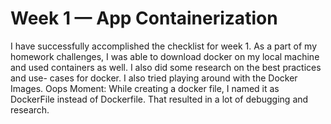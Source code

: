 # Week 1 — App Containerization

I have successfully accomplished the checklist for week 1. As a part of my homework challenges, I was able to download docker on my local machine and used containers as well. I also did some research on the best practices and use- cases for docker. I also tried playing around with the Docker Images.
Oops Moment: While creating a docker file, I named it as DockerFile instead of Dockerfile. That resulted in a lot of debugging and research.
